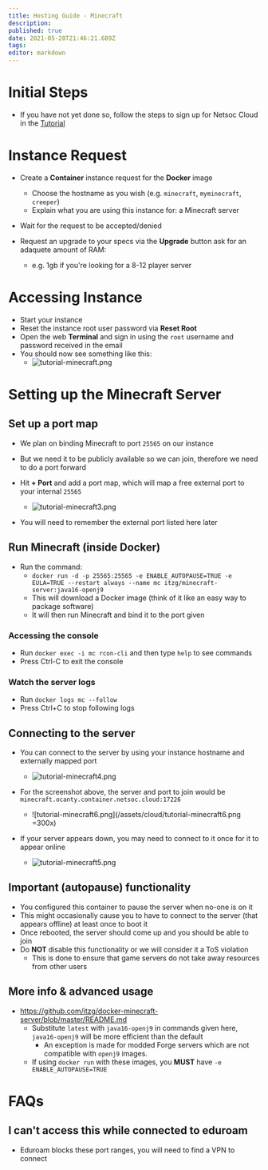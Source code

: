 ```yaml
---
title: Hosting Guide - Minecraft
description: 
published: true
date: 2021-05-28T21:46:21.689Z
tags: 
editor: markdown
---
```


# Initial Steps

* If you have not yet done so, follow the steps to sign up for Netsoc Cloud in the [Tutorial](/services/tutorial)

# Instance Request

* Create a **Container** instance request for the **Docker** image
	* Choose the hostname as you wish (e.g. `minecraft`, `myminecraft`, `creeper`)
  * Explain what you are using this instance for: a Minecraft server
  
* Wait for the request to be accepted/denied

* Request an upgrade to your specs via the **Upgrade** button ask for an adaquete amount of RAM:
	* e.g. 1gb if you're looking for a 8-12 player server

# Accessing Instance

* Start your instance
* Reset the instance root user password via **Reset Root**
* Open the web **Terminal** and sign in using the `root` username and password received in the email
* You should now see something like this:
	* ![tutorial-minecraft.png](/assets/cloud/tutorial-minecraft.png)

# Setting up the Minecraft Server

## Set up a port map

* We plan on binding Minecraft to port `25565` on our instance
* But we need it to be publicly available so we can join, therefore we need to do a port forward
* Hit **+ Port** and add a port map, which will map a free external port to your internal `25565`
	* ![tutorial-minecraft3.png](/assets/cloud/tutorial-minecraft3.png)

* You will need to remember the external port listed here later

## Run Minecraft (inside Docker)

* Run the command:
	* `docker run -d -p 25565:25565 -e ENABLE_AUTOPAUSE=TRUE -e EULA=TRUE --restart always --name mc itzg/minecraft-server:java16-openj9`
	* This will download a Docker image (think of it like an easy way to package software) 
  * It will then run Minecraft and bind it to the port given
  
  
### Accessing the console

* Run `docker exec -i mc rcon-cli` and then type `help` to see commands
* Press Ctrl-C to exit the console

### Watch the server logs

* Run `docker logs mc --follow`
* Press Ctrl+C to stop following logs

## Connecting to the server

* You can connect to the server by using your instance hostname and externally mapped port
	* ![tutorial-minecraft4.png](/assets/cloud/tutorial-minecraft4.png)

* For the screenshot above, the server and port to join would be `minecraft.ocanty.container.netsoc.cloud:17226`
	* ![tutorial-minecraft6.png](/assets/cloud/tutorial-minecraft6.png =300x)

* If your server appears down, you may need to connect to it once for it to appear online
	* ![tutorial-minecraft5.png](/assets/cloud/tutorial-minecraft5.png)

## Important (autopause) functionality

* You configured this container to pause the server when no-one is on it
* This might occasionally cause you to have to connect to the server (that appears offline) at least once to boot it
* Once rebooted, the server should come up and you should be able to join
* Do **NOT** disable this functionality or we will consider it a ToS violation	
	* This is done to ensure that game servers do not take away resources from other users

## More info & advanced usage

* https://github.com/itzg/docker-minecraft-server/blob/master/README.md
	* Substitute `latest` with `java16-openj9` in commands given here, `java16-openj9` will be more efficient than the default
		* An exception is made for modded Forge servers which are not compatible with `openj9` images.
  * If using `docker run` with these images, you **MUST** have `-e ENABLE_AUTOPAUSE=TRUE`
 
# FAQs

## I can't access this while connected to eduroam

* Eduroam blocks these port ranges, you will need to find a VPN to connect
